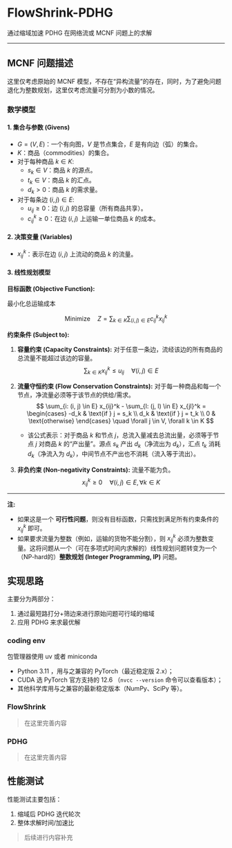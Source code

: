 # FlowShrink-PDHG

通过缩域加速 PDHG 在网络流或 MCNF 问题上的求解

---

## MCNF 问题描述

这里仅考虑原始的 MCNF 模型，不存在“异构流量”的存在，同时，为了避免问题退化为整数规划，这里仅考虑流量可分割为小数的情况。

### 数学模型

#### 1. 集合与参数 (Givens)

*   $G = (V, E)$：一个有向图，$V$ 是节点集合，$E$ 是有向边（弧）的集合。
*   $K$：商品（commodities）的集合。
*   对于每种商品 $k ∈ K$:
    *   $s_k ∈ V$：商品 $k$ 的源点。
    *   $t_k ∈ V$：商品 $k$ 的汇点。
    *   $d_k > 0$：商品 $k$ 的需求量。
*   对于每条边 $(i, j) ∈ E$:
    *   $u_{ij} ≥ 0$：边 $(i, j)$ 的总容量（所有商品共享）。
    *   $c_{ij}^k ≥ 0$：在边 $(i, j)$ 上运输一单位商品 $k$ 的成本。

#### 2. 决策变量 (Variables)

*   $x_{ij}^k$：表示在边 $(i, j)$ 上流动的商品 $k$ 的流量。

#### 3. 线性规划模型

**目标函数 (Objective Function):**

最小化总运输成本

$$
\text{Minimize} \quad Z = \sum_{k \in K} \sum_{(i, j) \in E} c_{ij}^k x_{ij}^k
$$

**约束条件 (Subject to):**

1.  **容量约束 (Capacity Constraints):**
    对于任意一条边，流经该边的所有商品的总流量不能超过该边的容量。
    $$
    \sum_{k \in K} x_{ij}^k \le u_{ij} \quad \forall (i, j) \in E
    $$

2.  **流量守恒约束 (Flow Conservation Constraints):**
    对于每一种商品和每一个节点，净流量必须等于该节点的供给/需求。
    $$
    \sum_{i: (i, j) \in E} x_{ij}^k - \sum_{l: (j, l) \in E} x_{jl}^k =
    \begin{cases}
    -d_k & \text{if } j = s_k \\
    d_k & \text{if } j = t_k \\
    0 & \text{otherwise}
    \end{cases}
    \quad \forall j \in V, \forall k \in K
    $$
    *   该公式表示：对于商品 $k$ 和节点 $j$，总流入量减去总流出量，必须等于节点 $j$ 对商品 $k$ 的“产出量”。源点 $s_k$ 产出 $d_k$（净流出为 $d_k$），汇点 $t_k$ 消耗 $d_k$（净流入为 $d_k$），中间节点不产出也不消耗（流入等于流出）。

3.  **非负约束 (Non-negativity Constraints):**
    流量不能为负。
    $$
    x_{ij}^k \ge 0 \quad \forall (i, j) \in E, \forall k \in K
    $$


---

**注:**

*   如果这是一个 **可行性问题**，则没有目标函数，只需找到满足所有约束条件的 $x_{ij}^k$ 即可。
*   如果要求流量为整数（例如，运输的货物不能分割），则 $x_{ij}^k$ 必须为整数变量。这将问题从一个（可在多项式时间内求解的）线性规划问题转变为一个（NP-hard的）**整数规划 (Integer Programming, IP)** 问题。


## 实现思路

主要分为两部分：

1. 通过最短路打分+筛边来进行原始问题可行域的缩域
2. 应用 PDHG 来求最优解

### coding env

包管理器使用 uv 或者 miniconda

- Python 3.11 ，用与之兼容的 PyTorch（最近稳定版 2.x）；
- CUDA 选 PyTorch 官方支持的 12.6 （`nvcc --version` 命令可以查看版本）；
- 其他科学库用与之兼容的最新稳定版本（NumPy、SciPy 等）。

### FlowShrink
> 在这里完善内容

### PDHG
> 在这里完善内容


## 性能测试

性能测试主要包括：
1. 缩域后 PDHG 迭代轮次
2. 整体求解时间/加速比

> 后续进行内容补充